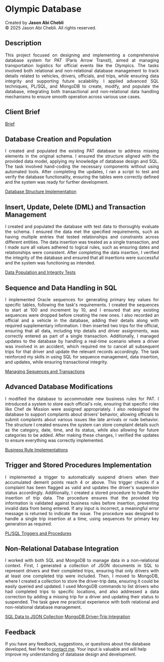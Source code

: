 # Olympic Database

Created by **Jason Abi Chebli**  
© 2025 Jason Abi Chebli. All rights reserved.

## Description
<div style="text-align: justify;">This project focused on designing and implementing a comprehensive database system for PAT (Paris Arrow Transit), aimed at managing transportation logistics for official events like the Olympics. The tasks involved both relational and non-relational database management to track details related to vehicles, drivers, officials, and trips, while ensuring data integrity and supporting future scalability. I applied advanced SQL techniques, PL/SQL, and MongoDB to create, modify, and populate the database, integrating both transactional and non-relational data handling mechanisms to ensure smooth operation across various use cases.</div>

## Client Brief
[Brief](https://github.com/jabichebli/olympicsDatabase/blob/main/Brief.pdf)  


## Database Creation and Population
<div style="text-align: justify;">I created and populated the existing PAT database to address missing elements in the original schema. I ensured the structure aligned with the provided data model, applying my knowledge of database design and SQL. The task involved hand-coding the necessary components without using automated tools. After completing the updates, I ran a script to test and verify the database functionality, ensuring the tables were correctly defined and the system was ready for further development.</div>

[Database Structure Implementation](https://github.com/jabichebli/olympicsDatabase/blob/main/T1-pat-schema.sql)

## Insert, Update, Delete (DML) and Transaction Management
<div style="text-align: justify;">I created and populated the database with test data to thoroughly evaluate the schema. I ensured the data met the specified requirements, such as having multiple entries that tested relationships and constraints across different entities. The data insertion was treated as a single transaction, and I made sure all values adhered to logical rules, such as ensuring dates and relationships were consistent. After completing the data insertion, I verified the integrity of the database and ensured that all insertions were successful and the system was functioning as intended.</div>

[Data Population and Integrity Tests](https://github.com/jabichebli/olympicsDatabase/blob/main/T2-pat-insert.sql)

## Sequence and Data Handling in SQL
<div style="text-align: justify;">I implemented Oracle sequences for generating primary key values for specific tables, following the task's requirements. I created the sequences to start at 100 and increment by 10, and I ensured that any existing sequences were dropped before creating the new ones. I also recorded an official and a vehicle in the database, adding their details along with required supplementary information. I then inserted two trips for the official, ensuring that all data, including trip details and driver assignments, was correctly entered as part of a single transaction. Additionally, I managed updates to the database by handling a real-time scenario where a driver was involved in an accident, which required me to cancel all subsequent trips for that driver and update the relevant records accordingly. The task reinforced my skills in using SQL for sequence management, data insertion, and updates, while ensuring transactional integrity.</div>

[Managing Sequences and Transactions](https://github.com/jabichebli/olympicsDatabase/blob/main/T3-pat-dml.sql)

## Advanced Database Modifications
<div style="text-align: justify;">I modified the database to accommodate new business rules for PAT. I introduced a system to store each official's role, ensuring that specific roles like Chef de Mission were assigned appropriately. I also redesigned the database to support complaints about drivers’ behavior, allowing officials to submit complaints about various issues like late arrivals or rude behavior. The structure I created ensures the system can store complaint details such as the category, date, time, and its status, while also allowing for future categories to be added. After making these changes, I verified the updates to ensure everything was correctly implemented.</div>

[Business Rule Implementations](https://github.com/jabichebli/olympicsDatabase/blob/main/T4-pat-mods.sql)

## Trigger and Stored Procedures Implementation
<div style="text-align: justify;">I implemented a trigger to automatically suspend drivers when their accumulated demerit points reach 4 or above. This trigger checks if a complaint has been flagged as valid and updates the driver's suspension status accordingly. Additionally, I created a stored procedure to handle the insertion of trip data. The procedure ensures that the provided trip information is validated against business rules before insertion, preventing invalid data from being entered. If any input is incorrect, a meaningful error message is returned to indicate the issue. The procedure was designed to handle a single trip insertion at a time, using sequences for primary key generation as required.</div>

[PL/SQL Triggers and Procedures](https://github.com/jabichebli/olympicsDatabase/blob/main/T5-pat-plsql.sql)

## Non-Relational Database Integration
<div style="text-align: justify;">I worked with both SQL and MongoDB to manage data in a non-relational context. First, I generated a collection of JSON documents in SQL to represent drivers and their completed trips, ensuring that only drivers with at least one completed trip were included. Then, I moved to MongoDB, where I created a collection to store the driver-trip data, ensuring it could be easily queried and updated. I used MongoDB commands to list drivers who had completed trips to specific locations, and also addressed a data correction by adding a missing trip for a driver and updating their status to suspended. The task gave me practical experience with both relational and non-relational database management.</div>

[SQL Data to JSON Collection](https://github.com/jabichebli/olympicsDatabase/blob/main/T6-pat-json.sql)
[MongoDB Driver-Trip Integration](https://github.com/jabichebli/olympicsDatabase/blob/main/T6-pat-mongo.mongodb.js)

## Feedback
If you have any feedback, suggestions, or questions about the database developed, feel free to [contact me](https://jabichebli.github.io/jabichebli/contact/). Your input is valuable and will help improve my understanding of database design and development.
